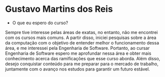 # Gustavo Martins dos Reis

- O que eu espero do curso?

Sempre tive interesse pelas áreas de exatas, no entanto, não me encontrei com os cursos mais comuns. A partir disso, iniciei pesquisas sobre a área da computação com o objetivo de entender melhor o funcionamento dessa área, e me interessei pela Engenharia de Software. Portanto, ao cursar Engenharia de Software espero me aprofundar nessa área e obter mais conhecimento acerca das ramificações que esse curso aborda. Além disso, desejo conquistar conteúdo para me preparar para o mercado de trabalho, juntamente com o avanço nos estudos para garantir um futuro estável.
